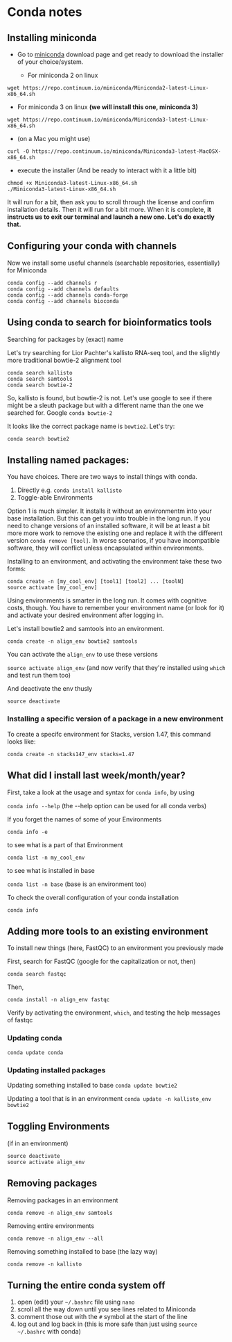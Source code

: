 # Conda notes
## Installing miniconda
* Go to [miniconda](https://conda.io/miniconda.html) download page and get ready to download the installer of your choice/system.

  * For miniconda 2 on linux

`wget https://repo.continuum.io/miniconda/Miniconda2-latest-Linux-x86_64.sh`

  * For miniconda 3 on linux **(we will install this one, miniconda 3)**

`wget https://repo.continuum.io/miniconda/Miniconda3-latest-Linux-x86_64.sh`

  * (on a Mac you might use)

`curl -O https://repo.continuum.io/miniconda/Miniconda3-latest-MacOSX-x86_64.sh`

 * execute the installer (And be ready to interact with it a little bit)

```
chmod +x Miniconda3-latest-Linux-x86_64.sh
./Miniconda3-latest-Linux-x86_64.sh
```

It will run for a bit, then ask you to scroll through the license and confirm installation details. Then it will run for a bit more. When it is complete, **it instructs us to exit our terminal and launch a new one. Let's do exactly that.**

## Configuring your conda with channels
Now we install some useful channels (searchable repositories, essentially) for Miniconda

```
conda config --add channels r
conda config --add channels defaults
conda config --add channels conda-forge
conda config --add channels bioconda
```

## Using conda to search for bioinformatics tools

Searching for packages by (exact) name

Let's try searching for Lior Pachter's kallisto RNA-seq tool, and the slightly more traditional bowtie-2 alignment tool

```
conda search kallisto
conda search samtools
conda search bowtie-2
```

So, kallisto is found, but bowtie-2 is not. Let's use google to see if there might be a sleuth package but with a different name than the one we searched for. Google `conda bowtie-2`

It looks like the correct package name is `bowtie2`. Let's try:

`conda search bowtie2`

## Installing named packages:

You have choices. There are two ways to install things with conda.
1. Directly e.g. `conda install kallisto`
2. Toggle-able Environments

Option 1 is much simpler. It installs it without an environmentm into your base installation. But this can get you into trouble in the long run. If you need to change versions of an installed software, it will be at least a bit more more work to remove the existing one and replace it with the different version `conda remove [tool]`. In worse scenarios, if you have incompatible software, they will conflict unless encapsulated within environments.

Installing to an environment, and activating the environment take these two forms:

```
conda create -n [my_cool_env] [tool1] [tool2] ... [toolN]
source activate [my_cool_env]
```
Using environments is smarter in the long run. It comes with cognitive costs, though. You have to remember your environment name (or look for it) and activate your desired environment after logging in.

Let's install bowtie2 and samtools into an environment.

`conda create -n align_env bowtie2 samtools`

You can activate the `align_env` to use these versions

`source activate align_env` (and now verify that they're installed using `which` and test run them too)

And deactivate the env thusly

`source deactivate`

### Installing a specific version of a package in a new environment

To create a specifc environment for Stacks, version 1.47, this command looks like:

```
conda create -n stacks147_env stacks=1.47
```



## What did I install last week/month/year?

First, take a look at the usage and syntax for `conda info`, by using

`conda info --help` (the --help option can be used for all conda verbs)

If you forget the names of some of your Environments

`conda info -e`

to see what is a part of that Environment

`conda list -n my_cool_env`

to see what is installed in base

`conda list -n base` (base is an environment too)

To check the overall configuration of your conda installation

`conda info`


## Adding more tools to an existing environment

To install new things (here, FastQC) to an environment you previously made

First, search for FastQC (google for the capitalization or not, then)

`conda search fastqc`

Then,

`conda install -n align_env fastqc`

Verify by activating the environment, `which`, and testing the help messages of fastqc

### Updating conda
`conda update conda`

### Updating installed packages
Updating something installed to base
`conda update bowtie2`

Updating a tool that is in an environment
`conda update -n kallisto_env bowtie2`

## Toggling Environments

(if in an environment)
```
source deactivate
source activate align_env
```

## Removing packages
Removing packages in an environment

`conda remove -n align_env samtools`

Removing entire environments

`conda remove -n align_env --all`

Removing something installed to base (the lazy way)

`conda remove -n kallisto`

## Turning the entire conda system off

1. open (edit) your `~/.bashrc` file using `nano`
2. scroll all the way down until you see lines related to Miniconda
3. comment those out with the `#` symbol at the start of the line
4. log out and log back in (this is more safe than just using `source ~/.bashrc` with conda)
